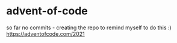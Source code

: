 # advent-of-code
so far no commits - creating the repo to remind myself to do this :) 
https://adventofcode.com/2021 

